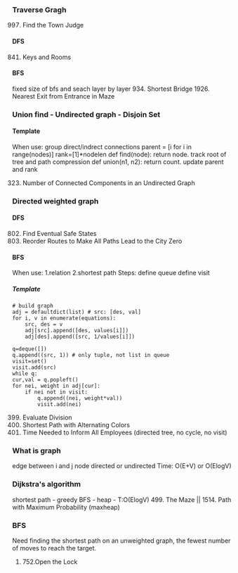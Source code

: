 ### Traverse Gragh
997. Find the Town Judge
#### DFS
841. Keys and Rooms
#### BFS
fixed size of bfs and seach layer by layer
934. Shortest Bridge
1926. Nearest Exit from Entrance in Maze


### Union find - Undirected graph - Disjoin Set
#### Template
When use: group direct/indrect connections
parent = [i for i in range(nodes)]
rank=[1]*nodelen
def find(node): return node. track root of tree and path compression
def union(n1, n2): return count. update parent and rank 

323. Number of Connected Components in an Undirected Graph


### Directed weighted graph
#### DFS
802. Find Eventual Safe States
1466. Reorder Routes to Make All Paths Lead to the City Zero
#### BFS
When use:
1.relation
2.shortest path 
Steps:
define queue
define visit
##### Template
```
# build graph
adj = defaultdict(list) # src: [des, val]
for i, v in enumerate(equations):
    src, des = v
    adj[src].append([des, values[i]])
    adj[des].append([src, 1/values[i]])

q=deque([])
q.append((src, 1)) # only tuple, not list in queue
visit=set()
visit.add(src)
while q:
cur,val = q.popleft()
for nei, weight in adj[cur]:
    if nei not in visit:
        q.append((nei, weight*val))
        visit.add(nei)
```

399. Evaluate Division
1129. Shortest Path with Alternating Colors
1376. Time Needed to Inform All Employees (directed tree, no cycle, no visit)


### What is graph
edge between i and j
node
directed or undirected
Time: O(E+V) or O(ElogV)


### Dijkstra's algorithm 
shortest path - greedy BFS - heap - T:O(ElogV)
499. The Maze ||
1514. Path with Maximum Probability (maxheap)








### BFS
Need finding the shortest path on an unweighted graph, the fewest number of moves to reach the target.
1. 752.Open the Lock


